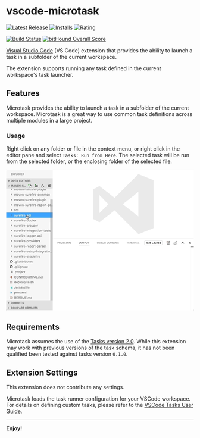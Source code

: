 # vscode-microtask

[![Latest Release](https://vsmarketplacebadge.apphb.com/version-short/owenfarrell.vscode-microtask.svg)](https://marketplace.visualstudio.com/items?itemName=owenfarrell.vscode-microtask)
[![Installs](https://vsmarketplacebadge.apphb.com/installs/owenfarrell.vscode-microtask.svg)](https://marketplace.visualstudio.com/items?itemName=owenfarrell.vscode-microtask)
[![Rating](https://vsmarketplacebadge.apphb.com/rating-short/owenfarrell.vscode-microtask.svg)](https://marketplace.visualstudio.com/items?itemName=owenfarrell.vscode-microtask#review-details)

[![Build Status](https://travis-ci.org/owenfarrell/vscode-microtask.svg?branch=master)](https://travis-ci.org/owenfarrell/vscode-microtask)
[![bitHound Overall Score](https://www.bithound.io/github/owenfarrell/vscode-microtask/badges/score.svg)](https://www.bithound.io/github/owenfarrell/vscode-microtask)

[Visual Studio Code](https://code.visualstudio.com/) (VS Code) extension that provides the ability to launch a task in a subfolder of the current workspace.

The extension supports running any task defined in the current workspace's task launcher.

## Features

Microtask provides the ability to launch a task in a subfolder of the current workspace. Microtask is a great way to use common task definitions across multiple modules in a large project.

### Usage

Right click on any folder or file in the context menu, or right click in the editor pane and select `Tasks: Run from Here`. The selected task will be run from the selected folder, or the enclosing folder of the selected file.

![Demo](demo.gif)

## Requirements

Microtask assumes the use of the [Tasks version 2.0](https://code.visualstudio.com/updates/v1_13#_preview-tasks-version-20). While this extension may work with previous versions of the task schema, it has not been qualified been tested against tasks version `0.1.0`.

## Extension Settings

This extension does not contribute any settings.

Microtask loads the task runner configuration for your VSCode workspace. For details on defining custom tasks, please refer to the [VSCode Tasks User Guide](https://code.visualstudio.com/docs/editor/tasks).

-----------------------------------------------------------------------------------------------------------

**Enjoy!**
